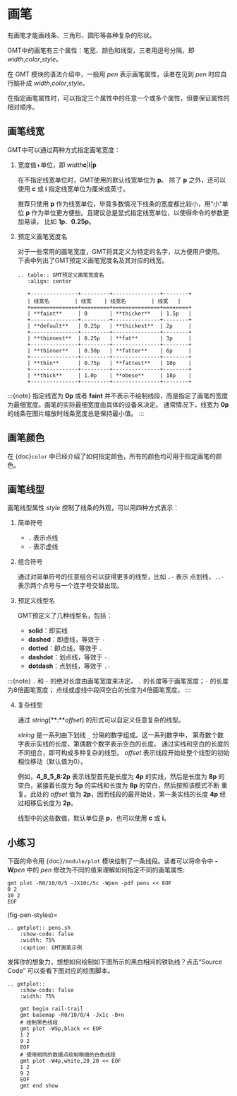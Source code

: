 ```{index} ! pen
```

# 画笔

有画笔才能画线条、三角形、圆形等各种复杂的形状。

GMT中的画笔有三个属性：笔宽、颜色和线型，三者用逗号分隔，即 *width*,*color*,*style*。

在 GMT 模块的语法介绍中，一般用 *pen* 表示画笔属性，读者在见到 *pen*
时应自行脑补成 *width*,*color*,*style*。

在指定画笔属性时，可以指定三个属性中的任意一个或多个属性，但要保证属性的相对顺序。

## 画笔线宽

GMT中可以通过两种方式指定画笔宽度：

1. 宽度值+单位，即 *width***c**|**i**|**p**

   在不指定线宽单位时，GMT使用的默认线宽单位为 **p**。
   除了 **p** 之外，还可以使用 **c** 或 **i** 指定线宽单位为厘米或英寸。

   推荐只使用 **p** 作为线宽单位，毕竟多数情况下线条的宽度都比较小，用“小”单位
   **p** 作为单位更方便些。且建议总是显式指定线宽单位，以使得命令的参数更加易读，
   比如 **1p**、**0.25p**。

2. 预定义画笔宽度名

   对于一些常用的画笔宽度，GMT将其定义为特定的名字，以方便用户使用。
   下表中列出了GMT预定义画笔宽度名及其对应的线宽。

   ```{eval-rst}
   .. table:: GMT预定义画笔宽度名
      :align: center

      +---------------+---------+---------------+--------+
      | 线宽名        | 线宽    | 线宽名        | 线宽   |
      +===============+=========+===============+========+
      | **faint**     | 0       | **thicker**   | 1.5p   |
      +---------------+---------+---------------+--------+
      | **default**   | 0.25p   | **thickest**  | 2p     |
      +---------------+---------+---------------+--------+
      | **thinnest**  | 0.25p   | **fat**       | 3p     |
      +---------------+---------+---------------+--------+
      | **thinner**   | 0.50p   | **fatter**    | 6p     |
      +---------------+---------+---------------+--------+
      | **thin**      | 0.75p   | **fattest**   | 10p    |
      +---------------+---------+---------------+--------+
      | **thick**     | 1.0p    | **obese**     | 18p    |
      +---------------+---------+---------------+--------+
   ```

:::{note}
指定线宽为 **0p** 或者 **faint** 并不表示不绘制线段，而是指定了画笔的宽度
为最细宽度。画笔的实际最细宽度由具体的设备来决定。
通常情况下，线宽为 **0p** 的线条在图片缩放时线条宽度总是保持最小值。
:::

## 画笔颜色

在 {doc}`color` 中已经介绍了如何指定颜色，所有的颜色均可用于指定画笔的颜色。

## 画笔线型

画笔线型属性 *style* 控制了线条的外观，可以用四种方式表示：

1. 简单符号

   - `.` 表示点线
   - `-` 表示虚线

2. 组合符号

   通过对简单符号的任意组合可以获得更多的线型，比如 `.-` 表示
   点划线，`..-` 表示两个点号与一个连字号交替出现。

3. 预定义线型名

   GMT预定义了几种线型名，包括：

   - **solid**：即实线
   - **dashed**：即虚线，等效于 `-`
   - **dotted**：即点线，等效于 `.`
   - **dashdot**：划点线，等效于 `-.`
   - **dotdash**：点划线，等效于 `.-`

:::{note}
`.` 和 `-` 的绝对长度由画笔宽度来决定。
`.` 的长度等于画笔宽度；`-` 的长度为8倍画笔宽度；
点线或虚线中段间空白的长度为4倍画笔宽度。
:::

4. 复杂线型

   通过 *string*\[**:***offset*\] 的形式可以自定义任意复杂的线型。

   *string* 是一系列由下划线 `_` 分隔的数字组成。这一系列数字中，
   第奇数个数字表示实线的长度，第偶数个数字表示空白的长度。
   通过实线和空白的长度的不同组合，即可构成多种复杂的线型。
   *offset* 表示线段开始处整个线型的初始相位移动（默认值为0）。

   例如，**4_8_5_8:2p** 表示线型首先是长度为 **4p** 的实线，然后是长度为 **8p**
   的空白，紧接着长度为 **5p** 的实线和长度为 **8p** 的空白，然后按照该模式不断
   重复。此处的 *offset* 值为 **2p**，因而线段的最开始处，第一条实线的长度
   **4p** 经过相移后长度为 **2p**。

   线型中的这些数值，默认单位是 **p**，也可以使用 **c** 或 **i**。

## 小练习

下面的命令用 {doc}`/module/plot` 模块绘制了一条线段。读者可以将命令中
**-W***pen* 中的 *pen* 修改为不同的值来理解如何指定不同的画笔属性:

```
gmt plot -R0/10/0/5 -JX10c/5c -Wpen -pdf pens << EOF
0 2
10 2
EOF
```

(fig-pen-styles)=

```{eval-rst}
.. gmtplot:: pens.sh
    :show-code: false
    :width: 75%
    :caption: GMT画笔示例
```

发挥你的想象力，想想如何绘制如下图所示的黑白相间的铁轨线？点击“Source Code”
可以查看下图对应的绘图脚本。

```{eval-rst}
.. gmtplot::
    :show-code: false
    :width: 75%

    gmt begin rail-trail
    gmt basemap -R0/10/0/4 -Jx1c -B+n
    # 绘制黑色线段
    gmt plot -W5p,black << EOF
    1 2
    9 2
    EOF
    # 使用相同的数据点绘制稍细的白色线段
    gmt plot -W4p,white,20_20 << EOF
    1 2
    9 2
    EOF
    gmt end show
```
